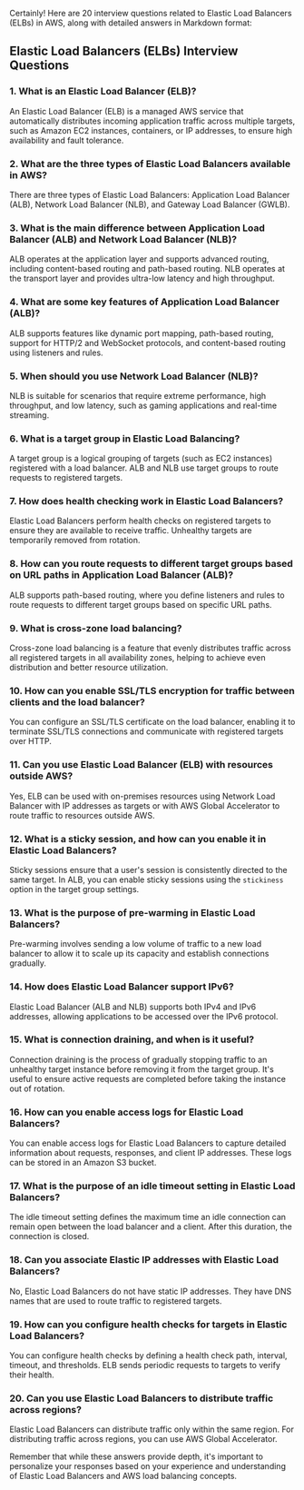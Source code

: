 Certainly! Here are 20 interview questions related to Elastic Load Balancers (ELBs) in AWS, along with detailed answers in Markdown format:

## Elastic Load Balancers (ELBs) Interview Questions

### 1. What is an Elastic Load Balancer (ELB)?
An Elastic Load Balancer (ELB) is a managed AWS service that automatically distributes incoming application traffic across multiple targets, such as Amazon EC2 instances, containers, or IP addresses, to ensure high availability and fault tolerance.

### 2. What are the three types of Elastic Load Balancers available in AWS?
There are three types of Elastic Load Balancers: Application Load Balancer (ALB), Network Load Balancer (NLB), and Gateway Load Balancer (GWLB).

### 3. What is the main difference between Application Load Balancer (ALB) and Network Load Balancer (NLB)?
ALB operates at the application layer and supports advanced routing, including content-based routing and path-based routing. NLB operates at the transport layer and provides ultra-low latency and high throughput.

### 4. What are some key features of Application Load Balancer (ALB)?
ALB supports features like dynamic port mapping, path-based routing, support for HTTP/2 and WebSocket protocols, and content-based routing using listeners and rules.

### 5. When should you use Network Load Balancer (NLB)?
NLB is suitable for scenarios that require extreme performance, high throughput, and low latency, such as gaming applications and real-time streaming.

### 6. What is a target group in Elastic Load Balancing?
A target group is a logical grouping of targets (such as EC2 instances) registered with a load balancer. ALB and NLB use target groups to route requests to registered targets.

### 7. How does health checking work in Elastic Load Balancers?
Elastic Load Balancers perform health checks on registered targets to ensure they are available to receive traffic. Unhealthy targets are temporarily removed from rotation.

### 8. How can you route requests to different target groups based on URL paths in Application Load Balancer (ALB)?
ALB supports path-based routing, where you define listeners and rules to route requests to different target groups based on specific URL paths.

### 9. What is cross-zone load balancing?
Cross-zone load balancing is a feature that evenly distributes traffic across all registered targets in all availability zones, helping to achieve even distribution and better resource utilization.

### 10. How can you enable SSL/TLS encryption for traffic between clients and the load balancer?
You can configure an SSL/TLS certificate on the load balancer, enabling it to terminate SSL/TLS connections and communicate with registered targets over HTTP.

### 11. Can you use Elastic Load Balancer (ELB) with resources outside AWS?
Yes, ELB can be used with on-premises resources using Network Load Balancer with IP addresses as targets or with AWS Global Accelerator to route traffic to resources outside AWS.

### 12. What is a sticky session, and how can you enable it in Elastic Load Balancers?
Sticky sessions ensure that a user's session is consistently directed to the same target. In ALB, you can enable sticky sessions using the `stickiness` option in the target group settings.

### 13. What is the purpose of pre-warming in Elastic Load Balancers?
Pre-warming involves sending a low volume of traffic to a new load balancer to allow it to scale up its capacity and establish connections gradually.

### 14. How does Elastic Load Balancer support IPv6?
Elastic Load Balancer (ALB and NLB) supports both IPv4 and IPv6 addresses, allowing applications to be accessed over the IPv6 protocol.

### 15. What is connection draining, and when is it useful?
Connection draining is the process of gradually stopping traffic to an unhealthy target instance before removing it from the target group. It's useful to ensure active requests are completed before taking the instance out of rotation.

### 16. How can you enable access logs for Elastic Load Balancers?
You can enable access logs for Elastic Load Balancers to capture detailed information about requests, responses, and client IP addresses. These logs can be stored in an Amazon S3 bucket.

### 17. What is the purpose of an idle timeout setting in Elastic Load Balancers?
The idle timeout setting defines the maximum time an idle connection can remain open between the load balancer and a client. After this duration, the connection is closed.

### 18. Can you associate Elastic IP addresses with Elastic Load Balancers?
No, Elastic Load Balancers do not have static IP addresses. They have DNS names that are used to route traffic to registered targets.

### 19. How can you configure health checks for targets in Elastic Load Balancers?
You can configure health checks by defining a health check path, interval, timeout, and thresholds. ELB sends periodic requests to targets to verify their health.

### 20. Can you use Elastic Load Balancers to distribute traffic across regions?
Elastic Load Balancers can distribute traffic only within the same region. For distributing traffic across regions, you can use AWS Global Accelerator.

Remember that while these answers provide depth, it's important to personalize your responses based on your experience and understanding of Elastic Load Balancers and AWS load balancing concepts.